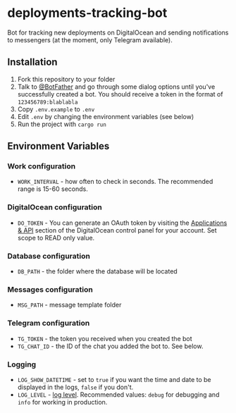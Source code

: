 # deployments-tracking-bot

Bot for tracking new deployments on DigitalOcean and sending notifications to messengers (at the moment, only Telegram available).

## Installation

1. Fork this repository to your folder
1. Talk to [@BotFather](https://t.me/botfather) and go through some dialog options until you've successfully created a bot. You should receive a token in the format of `123456789:blablabla`
1. Copy `.env.example` to `.env`
1. Edit `.env` by changing the environment variables (see below)
1. Run the project with `cargo run`

## Environment Variables

### Work configuration

- `WORK_INTERVAL` - how often to check in seconds. The recommended range is 15-60 seconds.

### DigitalOcean configuration

- `DO_TOKEN` - You can generate an OAuth token by visiting the [Applications & API](https://cloud.digitalocean.com/account/api/tokens) section of the DigitalOcean control panel for your account. Set scope to READ only value.

### Database configuration

- `DB_PATH` - the folder where the database will be located

### Messages configuration

- `MSG_PATH` - message template folder

### Telegram configuration

- `TG_TOKEN` - the token you received when you created the bot
- `TG_CHAT_ID` - the ID of the chat you added the bot to. See below.

### Logging

- `LOG_SHOW_DATETIME` - set to `true` if you want the time and date to be displayed in the logs, `false` if you don't.
- `LOG_LEVEL` - [log level](https://docs.rs/simplelog/latest/simplelog/enum.LevelFilter.html#variants). Recommended values: `debug` for debugging and `info` for working in production.
